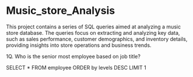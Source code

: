 # Music_store_Analysis
This project contains a series of SQL queries aimed at analyzing a music store database. The queries focus on extracting and analyzing key data, such as sales performance, customer demographics, and inventory details, providing insights into store operations and business trends.

1Q. Who is the senior most employee based on job title? 

SELECT * FROM employee
ORDER by levels DESC
LIMIT 1


